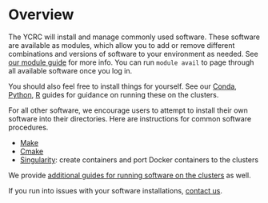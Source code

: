 # Overview

The YCRC will install and manage commonly used software. These software are available as modules, which allow you to add or remove different combinations and versions of software to your environment as needed. See [our module guide](/clusters-at-yale/applications/modules) for more info. You can run `module avail` to page through all available software once you log in.

You should also feel free to install things for yourself. See our [Conda](/clusters-at-yale/guides/conda), [Python](/clusters-at-yale/guides/python/), [R](/clusters-at-yale/guides/python) guides for guidance on running these on the clusters.

For all other software, we encourage users to attempt to install their own software into their directories. Here are instructions for common software procedures.

- [Make](/clusters-at-yale/applications/compile/#autotools-configuremake)
- [Cmake](/clusters-at-yale/applications/compile/#cmake)
- [Singularity](/clusters-at-yale/guides/singularity): create containers and port Docker containers to the clusters

We provide [additional guides for running software on the clusters](/clusters-at-yale/guides/) as well.

If you run into issues with your software installations, [contact us](/#get-help).
